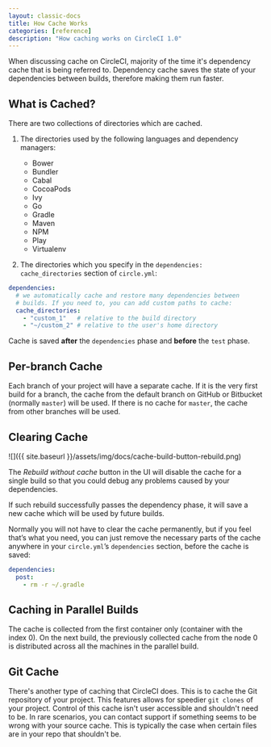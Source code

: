```yaml
---
layout: classic-docs
title: How Cache Works
categories: [reference]
description: "How caching works on CircleCI 1.0"
---
```


When discussing cache on CircleCI, majority of the time it's dependency cache that is being referred to. Dependency cache saves the state of your dependencies between builds, therefore making them run faster.

## What is Cached?

There are two collections of directories which are cached.

1. The directories used by the following languages and dependency managers:

   - Bower
   - Bundler
   - Cabal
   - CocoaPods
   - Ivy
   - Go
   - Gradle
   - Maven
   - NPM
   - Play
   - Virtualenv

2. The directories which you specify in the `dependencies: cache_directories`
   section of `circle.yml`:

```yaml
dependencies:
  # we automatically cache and restore many dependencies between
  # builds. If you need to, you can add custom paths to cache:
  cache_directories:
    - "custom_1"   # relative to the build directory
    - "~/custom_2" # relative to the user's home directory
```

Cache is saved **after** the `dependencies` phase and **before** the `test` phase.

## Per-branch Cache

Each branch of your project will have a separate cache. If it is the
very first build for a branch, the cache from the default branch on
GitHub or Bitbucket (normally `master`) will be used. If there is no cache for
`master`, the cache from other branches will be used.

## Clearing Cache

![]({{ site.baseurl }}/assets/img/docs/cache-build-button-rebuild.png)

The _Rebuild without cache_ button in the UI will disable the cache for
a single build so that you could debug any problems caused by your
dependencies.

If such rebuild successfully passes the dependency phase, it will save
a new cache which will be used by future builds.

Normally you will not have to clear the cache permanently, but if you
feel that’s what you need, you can just remove the necessary parts of
the cache anywhere in your `circle.yml`’s `dependencies` section,
before the cache is saved:

```yaml
dependencies:
  post:
    - rm -r ~/.gradle
```

## Caching in Parallel Builds

The cache is collected from the first container only (container with the index 0). On the next build, the previously collected cache from the node 0 is distributed across all the machines in the parallel build.

## Git Cache

There's another type of caching that CircleCI does. This is to cache the Git repository of your project. This features allows for speedier `git clones` of your project. Control of this cache isn't user accessible and shouldn't need to be. In rare scenarios, you can contact support if something seems to be wrong with your source cache. This is typically the case when certain files are in your repo that shouldn't be.
